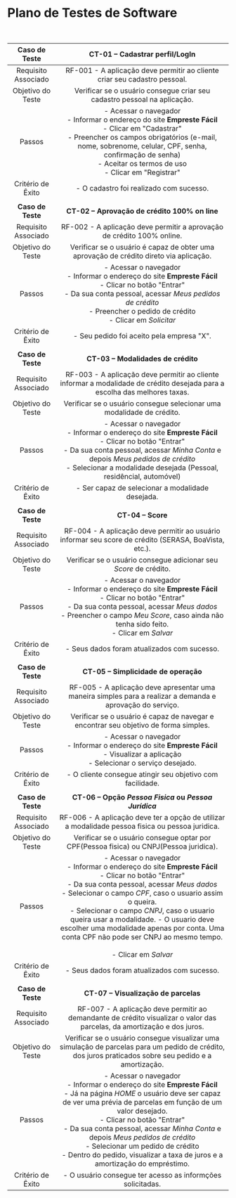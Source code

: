 # Plano de Testes de Software
<br>

| **Caso de Teste** 	| **CT-01 – Cadastrar perfil/LogIn** 	|
|:---:	|:---:	|
|	Requisito Associado 	| RF-001 - A aplicação deve permitir ao cliente criar seu cadastro pessoal. |
| Objetivo do Teste 	| Verificar se o usuário consegue criar seu cadastro pessoal na aplicação. |
| Passos 	| - Acessar o navegador <br> - Informar o endereço do site **Empreste Fácil**<br> - Clicar em "Cadastrar" <br> - Preencher os campos obrigatórios (e-mail, nome, sobrenome, celular, CPF, senha, confirmação de senha) <br> - Aceitar os termos de uso <br> - Clicar em "Registrar" |
|Critério de Êxito | - O cadastro foi realizado com sucesso. |
|     	|     	|
| **Caso de Teste** 	| **CT-02 – Aprovação de crédito 100% on line**	|
|Requisito Associado | RF-002	- A aplicação deve permitir a aprovação de crédito 100% online. |
| Objetivo do Teste 	| Verificar se o usuário é capaz de obter uma aprovação de crédito direto via aplicação. |
| Passos 	| - Acessar o navegador <br> - Informar o endereço do site **Empreste Fácil**<br> - Clicar no botão "Entrar" <br> - Da sua conta pessoal, acessar _*Meus pedidos de crédito*_  <br> - Preencher o pedido de crédito <br> - Clicar em _*Solicitar*_ <br> |
|Critério de Êxito | - Seu pedido foi aceito pela empresa "X". |
|     	|     	|
| **Caso de Teste** 	| **CT-03 – Modalidades de crédito**	|
|Requisito Associado | RF-003	- A aplicação deve permitir ao cliente informar a modalidade de crédito desejada para a escolha das melhores taxas. |
| Objetivo do Teste 	| Verificar se o usuário consegue selecionar uma modalidade de crédito. |
| Passos 	| - Acessar o navegador <br> - Informar o endereço do site **Empreste Fácil**<br> - Clicar no botão "Entrar" <br> - Da sua conta pessoal, acessar _*Minha Conta*_ e depois _*Meus pedidos de crédito*_ <br> - Selecionar a modalidade desejada (Pessoal, residêncial, automóvel) <br> |
|Critério de Êxito | - Ser capaz de selecionar a modalidade desejada. |
|     	|     	|
| **Caso de Teste** 	| **CT-04 – Score**	|
|Requisito Associado | RF-004	- A aplicação deve permitir ao usuário informar seu score de crédito (SERASA, BoaVista, etc.). |
| Objetivo do Teste 	| Verificar se o usuário consegue adicionar seu _*Score*_ de crédito. |
| Passos 	| - Acessar o navegador <br> - Informar o endereço do site **Empreste Fácil**<br> - Clicar no botão "Entrar" <br> - Da sua conta pessoal, acessar _*Meus dados*_ <br> - Preencher o campo _*Meu Score*_, caso ainda não tenha sido feito. <br> - Clicar em _*Salvar*_ |
|Critério de Êxito | - Seus dados foram atualizados com sucesso. |
|     	|     	|
| **Caso de Teste** 	| **CT-05 – Simplicidade de operação**	|
|Requisito Associado | RF-005	- A aplicação deve apresentar uma maneira simples para a realizar a demanda e aprovação do serviço. |
| Objetivo do Teste 	| Verificar se o usuário é capaz de navegar e encontrar seu objetivo de forma simples. |
| Passos 	| - Acessar o navegador <br> - Informar o endereço do site **Empreste Fácil**<br> - Visualizar a aplicação <br> - Selecionar o serviço desejado. |
|Critério de Êxito | - O cliente consegue atingir seu objetivo com facilidade. |
|     	|     	|
| **Caso de Teste** 	| **CT-06 – Opção _*Pessoa Fisica*_ ou _*Pessoa Jurídica*_**	|
|Requisito Associado | RF-006	- A aplicação deve ter a opção de utilizar a modalidade pessoa fisica ou pessoa juridica. |
| Objetivo do Teste 	| Verificar se o usuário consegue optar por CPF(Pessoa fisica) ou CNPJ(Pessoa juridica). |
| Passos 	| - Acessar o navegador <br> - Informar o endereço do site **Empreste Fácil**<br> - Clicar no botão "Entrar" <br> - Da sua conta pessoal, acessar _*Meus dados*_ <br> - Selecionar o campo _*CPF*_, caso o usuario assim o queira. <br> - Selecionar o campo _*CNPJ*_, caso o usuario queira usar a modalidade. - O usuario deve escolher uma modalidade apenas por conta. Uma conta CPF não pode ser CNPJ ao mesmo tempo. <br> <br> - Clicar em _*Salvar*_ |
|Critério de Êxito | - Seus dados foram atualizados com sucesso. |
|     	|     	|
| **Caso de Teste** 	| **CT-07 – Visualização de parcelas**	|
|Requisito Associado | RF-007	- A aplicação deve permitir ao demandante de crédito visualizar o valor das parcelas, da amortização e dos juros. |
| Objetivo do Teste 	| Verificar se o usuário consegue visualizar uma simulação de parcelas para um pedido de crédito, dos juros praticados sobre seu pedido e a amortização. |
| Passos 	| - Acessar o navegador <br> - Informar o endereço do site **Empreste Fácil**<br> - Já na página _*HOME*_ o usuário deve ser capaz de ver uma prévia de parcelas em função de um valor desejado. <br> - Clicar no botão "Entrar" <br> - Da sua conta pessoal, acessar _*Minha Conta*_ e depois _*Meus pedidos de crédito*_ <br> - Selecionar um pedido de crédito <br> - Dentro do pedido, visualizar a taxa de juros e a amortização do empréstimo. <br> |
|Critério de Êxito | - O usuário consegue ter acesso as informções solicitadas. |
